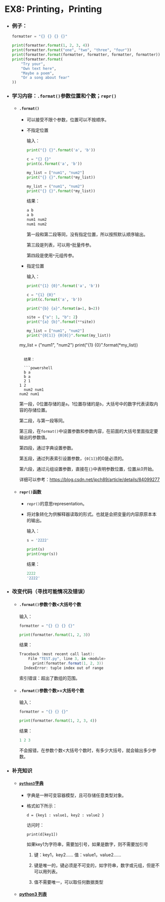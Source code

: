 # EX8: Printing，Printing 

* ### 例子：

  ```python
  formatter = "{} {} {} {}"
  
  print(formatter.format(1, 2, 3, 4))
  print(formatter.format("one", "two", "three", "four"))
  print(formatter.format(formatter, formatter, formatter, formatter))
  print(formatter.format(
      "Try your",
      "Own text here",
      "Maybe a poem",
      "Or a song about fear"
  ))
  ```
  
* ### 学习内容：`.format()`参数位置和个数；`repr()`

  * #### `.format()`

    * 可以接受不限个参数，位置可以不按顺序。
    
    * 不指定位置
    
      输入：
    
      ```python
      print("{} {}".format('a', 'b'))
      
      c = "{} {}"
      print(c.format('a', 'b'))
      
      my_list = ["num1", "num2"]
      print("{} {}".format(*my_list))
      
      my_list = ("num1", "num2")
      print("{} {}".format(*my_list))
      ```
    
      结果：
    
      ```powershell
      a b
      a b
      num1 num2
      num1 num2
      ```
    
      第一段和第二段等同，没有指定位置，所以按照默认顺序输出。
    
      第三段是列表，可以用`*`批量传参。
    
      第四段是使用`*`元组传参。
    
    * 指定位置
    
      输入：
    
      ```python
      print("{1} {0}".format('a', 'b'))
      
      c = "{1} {0}"
      print(c.format('a', 'b'))
      
      print("{b} {a}".format(a=1, b=2))
      
      site = {"a": 1, "b": 2}
      print("{a} {b}".format(**site))
      
      my_list = ["num1", "num2"]
      print("{0[1]} {0[0]}".format(my_list))
      
    my_list = ("num1", "num2")
      print("{1} {0}".format(*my_list))
    ```
      
      结果：
      
      ```powershell
      b a
      b a
      2 1
    1 2
      num2 num1
    num2 num1
      ```
    
      第一段，0位置存储的是`a`，1位置存储的是`b`，大括号中的数字代表读取内容的存储位置。
    
      第二段，与第一段等同。
    
      第三段，在`format()`中设置参数和参数内容，在前面的大括号里面指定要输出的参数值。
      
      第四段，通过字典设置参数。
      
      第五段，通过列表索引设置参数，`{0[1]}`的0是必须的。
      
      第六段，通过元组设置参数，直接在`{}`中表明参数位置，位置从0开始。
      
      详细可以参考：<https://blog.csdn.net/jpch89/article/details/84099277>
    
  * #### `repr()`函数
  
    * `repr()`的意思representation。
  
    * 将对象转化为供解释器读取的形式。也就是会把变量的内容原原本本的输出。
  
      输入：
  
      ```python
      s = '2222'
      
      print(s)
      print(repr(s)) 
      ```
  
      结果：
  
      ```powershell
      2222
      '2222'
      ```
  
* ### 改变代码（寻找可能情况及错误）

  * #### `.format()`参数个数<大括号个数

    输入：

    ```python
    formatter = "{} {} {} {}"
    
    print(formatter.format(1, 2, 3))
    ```
  
    结果：
    
    ```powershell
    Traceback (most recent call last):
        File "TEST.py", line 3, in <module>
          print(formatter.format(1, 2, 3))
      IndexError: tuple index out of range
    ```
    
    索引错误：超出了数组的范围。
    
  * #### `.format()`参数个数>=大括号个数
    
    输入：
    
    ```python
    formatter = "{} {} {}"
    
    print(formatter.format(1, 2, 3, 4))
    ```
    
    结果：
    
    ```powershell
    1 2 3
    ```
    
    不会报错，在参数个数<大括号个数时，有多少大括号，就会输出多少参数。
  
* ### 补充知识

    * #### [`python3`字典](https://www.runoob.com/python3/python3-dictionary.html)

        * 字典是一种可变容器模型，且可存储任意类型对象。

        * 格式如下所示：

            `d = {key1 : value1, key2 : value2 }`

            访问时：

            `print(d[key1])`

            如果key1为字符串，需要加引号，如果是数字，则不需要加引号  

            1. 键：key1，key2……    值：value1，value2……

            2. 键是唯一的，键必须是不可变的，如字符串，数字或元组，但是不可以用列表。

            3. 值不需要唯一，可以取任何数据类型

    * #### [python3 列表](https://www.runoob.com/python3/python3-list.html)




